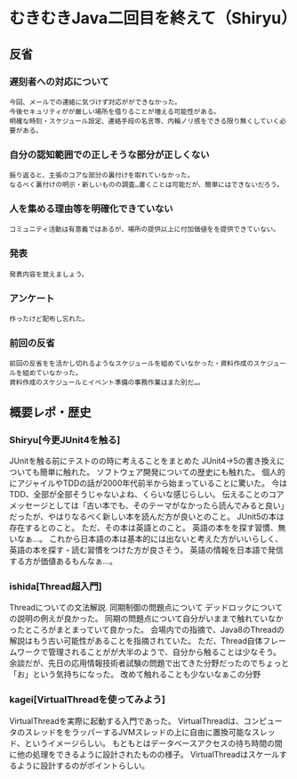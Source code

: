 # むきむきJava二回目を終えて（Shiryu）
## 反省
### 遅刻者への対応について  
    今回、メールでの連絡に気づけず対応がができなかった。  
    今後セキュリティがが厳しい場所を借りることが増える可能性がある。  
    明確な時刻・スケジュール設定、連絡手段の名言等、内輪ノリ感をできる限り無くしていく必要がある。  
### 自分の認知範囲での正しそうな部分が正しくない
    振り返ると、主張のコアな部分の裏付けを取れていなかった。
    なるべく裏付けの明示・新しいものの調査…書くことは可能だが、簡単にはできないだろう。
### 人を集める理由等を明確化できていない
    コミュニティ活動は有意義ではあるが、場所の提供以上に付加価値をを提供できていない。
### 発表
    発表内容を覚えましょう。
### アンケート
    作ったけど配布し忘れた。
### 前回の反省
    前回の反省をを活かし切れるようなスケジュールを組めていなかった・資料作成のスケジュールを組めていなかった。
    資料作成のスケジュールとイベント準備の事務作業はまた別だ…。

## 概要レポ・歴史
### Shiryu[今更JUnit4を触る]
JUnitを触る前にテストのの時に考えることをまとめた
JUnit4→5の書き換えについても簡単に触れた。
ソフトウェア開発についての歴史にも触れた。
個人的にアジャイルやTDDの話が2000年代前半から始まっていることに驚いた。
今はTDD、全部が全部そうじゃないよね、くらいな感じらしい。
伝えることのコアメッセージとしては「古い本でも、そのテーマがなかったら読んでみると良い」だったが、やはりなるべく新しい本を読んだ方が良いとのこと。
JUnit5の本は存在するとのこと。
ただ、その本は英語とのこと。
英語の本をを探す習慣、無いなぁ…。
これから日本語の本は基本的には出ないと考えた方がいいらしく、英語の本を探す・読む習慣をつけた方が良さそう。
英語の情報を日本語で発信する方が価値あるもんなぁ…。

### ishida[Thread超入門]
Threadについての文法解説.
同期制御の問題点について
デッドロックについての説明の例えが良かった。
同期の問題点について自分がいままで触れていなかったところがまとまっていて良かった。
会場内での指摘で、Java8のThreadの解説はもう古い可能性があることを指摘されていた。
ただ、Thread自体フレームワークで管理されることがが大半のようで、自分から触ることは少なそう。
余談だが、先日の応用情報技術者試験の問題で出てきた分野だったのでちょっと「お」という気持ちになった。
改めて触れることも少ないなぁこの分野

### kagei[VirtualThreadを使ってみよう]
VirtualThreadを実際に起動する入門であった。
VirtualThreadは、コンピュータのスレッドををラッパーするJVMスレッドの上に自由に置換可能なスレッド、というイメージらしい。
もともとはデータベースアクセスの待ち時間の間に他の処理をできるように設計されたものの様子。
VirtualThreadはスケールするように設計するのがポイントらしい。
